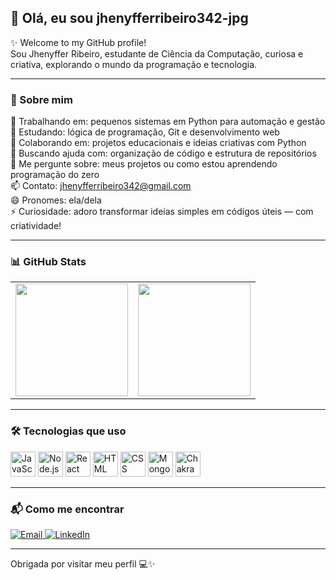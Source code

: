 ## 👋 Olá, eu sou jhenyfferribeiro342-jpg

✨ Welcome to my GitHub profile!  
Sou Jhenyffer Ribeiro, estudante de Ciência da Computação, curiosa e criativa, explorando o mundo da programação e tecnologia.

---

### 🎯 Sobre mim

🔭 Trabalhando em: pequenos sistemas em Python para automação e gestão  
🌱 Estudando: lógica de programação, Git e desenvolvimento web  
👯 Colaborando em: projetos educacionais e ideias criativas com Python  
🤝 Buscando ajuda com: organização de código e estrutura de repositórios  
💬 Me pergunte sobre: meus projetos ou como estou aprendendo programação do zero  
📫 Contato: jhenyfferribeiro342@gmail.com  
😄 Pronomes: ela/dela  
⚡ Curiosidade: adoro transformar ideias simples em códigos úteis — com criatividade!

---

### 📊 GitHub Stats

<table>
  <tr>
    <td>
      <img height="180" src="https://github-readme-stats.vercel.app/api?username=jhenyfferribeiro342-jpg&show_icons=true&locale=pt-br&hide=contribs,prs&title_color=ff69b4&icon_color=ff69b4&text_color=ff69b4&bg_color=00000000" />
    </td>
    <td>
      <img height="180" src="https://github-readme-stats.vercel.app/api/top-langs/?username=jhenyfferribeiro342-jpg&layout=compact&langs_count=6&title_color=ff69b4&text_color=ff69b4&bg_color=00000000" />
    </td>
  </tr>
</table>

---

### 🛠️ Tecnologias que uso

<img alt="JavaScript" width="40" src="https://cdn.jsdelivr.net/gh/devicons/devicon/icons/javascript/javascript-original.svg" />
<img alt="Node.js" width="40" src="https://cdn.jsdelivr.net/gh/devicons/devicon/icons/nodejs/nodejs-original.svg" />
<img alt="React" width="40" src="https://cdn.jsdelivr.net/gh/devicons/devicon/icons/react/react-original.svg" />
<img alt="HTML" width="40" src="https://cdn.jsdelivr.net/gh/devicons/devicon/icons/html5/html5-original.svg" />
<img alt="CSS" width="40" src="https://cdn.jsdelivr.net/gh/devicons/devicon/icons/css3/css3-original.svg" />
<img alt="MongoDB" width="40" src="https://cdn.jsdelivr.net/gh/devicons/devicon/icons/mongodb/mongodb-original.svg" />
<img alt="Chakra UI" width="40" src="https://cdn.jsdelivr.net/gh/devicons/devicon/icons/chakraui/chakraui-original.svg" />

---

### 📬 Como me encontrar

<a href="mailto:jhenyfferribeiro342@gmail.com">
  <img src="https://img.shields.io/badge/Email-jhenyfferribeiro342%40gmail.com-ff69b4?style=for-the-badge&logo=gmail&logoColor=white" alt="Email" />
</a>
<a href="https://www.linkedin.com/in/jhenyffer-ribeiro-14b3b1341">
  <img src="https://img.shields.io/badge/LinkedIn-Jhenyffer%20Ribeiro-ff69b4?style=for-the-badge&logo=linkedin&logoColor=white" alt="LinkedIn" />
</a>

---

Obrigada por visitar meu perfil 💻✨


